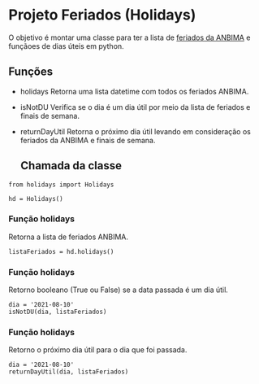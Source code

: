 
# Projeto Feriados (Holidays)

O objetivo é montar uma classe para ter a lista de [feriados da ANBIMA](https://www.anbima.com.br/feriados/feriados.asp) e funçãoes de dias úteis em python.



## Funções

- holidays
Retorna uma lista datetime com todos os feriados ANBIMA.

- isNotDU
Verifica se o dia é um dia útil por meio da lista de feriados e finais de semana.

- returnDayUtil
Retorna o próximo dia útil levando em consideração os feriados da ANBIMA e finais de semana.



  ## Chamada da classe

```
from holidays import Holidays

hd = Holidays()
```

### Função holidays
Retorna a lista de feriados ANBIMA.

```
listaFeriados = hd.holidays()
```
### Função holidays
Retorno booleano (True ou False) se a data passada é um dia útil.

```
dia = '2021-08-10'
isNotDU(dia, listaFeriados)
```
### Função holidays
Retorno o próximo dia útil para o dia que foi passada.

```
dia = '2021-08-10'
returnDayUtil(dia, listaFeriados)
```
